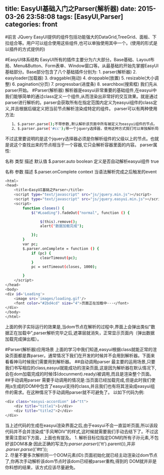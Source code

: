 title: EasyUI基础入门之Parser(解析器)
date: 2015-03-26 23:58:08
tags: [EasyUI,Parser]
categories: front
---
#前言
JQuery EasyUI提供的组件包括功能强大的DataGrid,TreeGrid、面板、下拉组合等。用户可以组合使用这些组件,也可以单独使用其中一个。(使用的形式是以插件的方式提供的)
<!--more-->
#EasyUI体系结构
EasyUI所有的插件主要分为六大部分。Base基础、Layout布局、Menu&Button、Form表单、Window窗口等。从最基础的开始先掌握EasyUI基础部分。Base部分包含了八个基础插件分别为:
    1. parser(解析器)
    2. easyloader(加载器)
    3. draggable(拖动)
    4. droppable(放置)
    5. resizable(大小调整)
    6. pagination(分页)
    7. progressbar(进度条)
    8. searchbox(搜索框) 
我们先从parser开始。
#Parser(解析器)
解析器是easyui非常重要的基础组件,在easyui中我们能够简单的通过class定义一个组件,从而渲染出非常好的交互效果。就是通过parser进行解析的。parser会获取所有在指定范围内定义为easyui组件的class定义,并且根据后缀定义把当前节点解析渲染成特定的组件。
parser可以有两种使用方法: 
```bash
   1、$.parser.parse();不带参数,默认解析该页面中所有被定义为easyui组件的节点。 
   2、$.parser.parse('#cc');带一个jquery选择器，使用这种方式我们可以单独解析局部的easyui组件节点。
```
不过这里要说明的是这个jquery选择器必须是你解析组件的父级以上的节点。也就是说这个查找出来的节点相当于一个容器,它只会解析容器里面的内容。
parser属性:
      
名称	             类型	     描述	                   默认值
$.parser.auto 	boolean	定义是否自动解析easyui组件	true

名称	参数	描述
$.parser.onComplete 	context	当语法解析完成之后触发的event

```bash
<html>
<head>
    <title>EasyUI基础之Parser</title>
    <script type="text/javascript" src="js/jquery.min.js"></script>
    <script type="text/javascript" src="js/jquery.easyui.min.js"></script>
    <script>
        function closes() {
            $("#Loading").fadeOut("normal", function () {

                $(this).remove();
                alert("数据加载完成");

            });
        }
        var pc;
        $.parser.onComplete = function () {
            if (pc) {
                clearTimeout(pc);
            }
            pc = setTimeout(closes, 1000);

        }
    </script>
</head>
<body>
<div id='Loading'>
    <image src='images/loading.gif'/>
    <font color="#2bd4cd" size="4">页面正在加载中···</font>
</div>
</body>
</html>
```
上面的例子实际运行的效果是,当dom节点在解析的过程中,界面上会弹出类似"数据正在加载中",parser解析完毕之后,遮罩层就消失，正常显示页面内（弹出数据加载完成弹出框）。

#Parser(解析器)应用场景
上面的学习中我们知道,easyui根据class就能正常的渲染页面都是靠parser。通常情况下我们在开发的时候并不会用到解析器。下面来看看神马时候我们需要用到解析器。
##自动调用parser
最主要的运用场景,只要我们书写相应的class,easyui就能成功的渲染页面,这是因为解析器在默认情况下,会在dom加载完成的时候($(docunment).ready)被调用,而且是渲染整个页面。
##手动调用parser
需要手动调用的情况是:当页面已经加载完成,但是此时我们使用js生成的DOM中包含了easyui支持的class,并且我们也有将其渲染成easyui组件的需求。在这种情况下手动调用parser就不可避免了。
以如下代码为例:
```bash
<div class="easyui-accordion" id="tt">
    <div title="title1">1</div>
	<div title="title2">2</div>
</div>
```
当上述代码的生成在easyui渲染界面之后,由于easyui不会一直监听页面,所以该段代码并不会并渲染成“手风琴DIV”的样式,这时候就需要我们手动去结下了。不过这里需注意如下方面，上面也有提及。
    1. 解析目标位指定DOM的所有子孙元素,不包好该DOM本身:因此正确的写法为:$parser.parser($('tt').parent()),并非
       $.parser.parse($('#tt'));    
    2. 尽量不要多次解析同一个DOM元素(ID):页面初始化就已经主动渲染过dom节点了,你再次手动解析该dom节点时该dom已经被parser重构,得到的        DOM就并非是你料想的结果，该方式应该尽量避免。